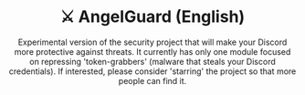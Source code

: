 <h1 align="center">
⚔️ AngelGuard (English)
</h1>
<p align="center">Experimental version of the security project that will make your Discord more protective against threats. It currently has only one module focused on repressing 'token-grabbers' (malware that steals your Discord credentials). If interested, please consider 'starring' the project so that more people can find it.</p>

